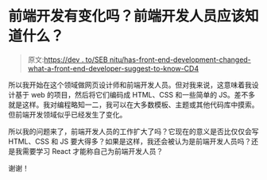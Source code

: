 # 前端开发有变化吗？前端开发人员应该知道什么？

> 原文:[https://dev . to/SEB nitu/has-front-end-development-changed-what-a-front-end-developer-suggest-to-know-CD4](https://dev.to/sebnitu/has-front-end-development-changed-what-is-a-front-end-developer-suppose-to-know-cd4)

所以我开始在这个领域做网页设计师和前端开发人员。但对我来说，这意味着我设计基于 web 的项目，然后将它们编码成 HTML、CSS 和一些简单的 JS。差不多就是这样。我对编程略知一二，我可以在大多数模板、主题或其他代码库中摸索。但前端开发领域似乎已经发生了变化。

所以我的问题来了，前端开发人员的工作扩大了吗？它现在的意义是否比仅仅会写 HTML、CSS 和 JS 要大得多？如果是这样，我还会被认为是前端开发人员吗？还是我需要学习 React 才能称自己为前端开发人员？

谢谢！